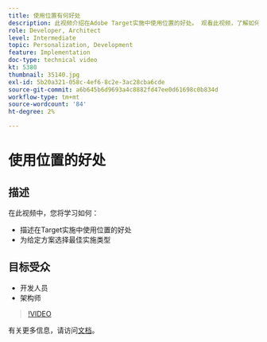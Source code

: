 ```yaml
---
title: 使用位置有何好处
description: 此视频介绍在Adobe Target实施中使用位置的好处。 观看此视频，了解如何为给定方案选择最佳实施类型。
role: Developer, Architect
level: Intermediate
topic: Personalization, Development
feature: Implementation
doc-type: technical video
kt: 5380
thumbnail: 35140.jpg
exl-id: 5b20a321-058c-4ef6-8c2e-3ac28cba6cde
source-git-commit: a6b645b6d9693a4c8882fd47ee0d61698c0b834d
workflow-type: tm+mt
source-wordcount: '84'
ht-degree: 2%

---
```


# 使用位置的好处

## 描述

在此视频中，您将学习如何：

* 描述在Target实施中使用位置的好处
* 为给定方案选择最佳实施类型

## 目标受众

* 开发人员
* 架构师

>[!VIDEO](https://video.tv.adobe.com/v/35140/?quality=12)

有关更多信息，请访问[文档](https://experienceleague.adobe.com/docs/target/using/implement-target/implementing-target.html?lang=en)。
